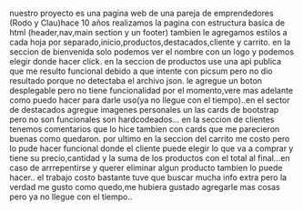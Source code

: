 nuestro proyecto es una pagina web de una pareja de emprendedores (Rodo y Clau)hace 10 años
realizamos la pagina con estructura basica de html (header,nav,main section y un footer)
tambien le agregamos estilos a cada hoja por separado,inicio,productos,destacados,cliente y carrito.
en la seccion de bienvenida solo podemos ver el nombre con un logo y podemos elegir donde hacer click.
en la seccion de productos use una api publica que me resulto funcional debido a que intente con picsum pero no dio resultado porque no detectaba el archivo json. le agregue un boton desplegable pero no tiene funcionalidad por el momento,vere mas adelante como puedo hacer para darle uso(ya no llegue con el tiempo)..en el sector de destacados agregue imagenes personales un las cards de bootstrap pero no son funcionales son hardcodeados...
en la seccion de clientes tenemos comentarios que lo hice tambien con cards que me parecieron buenas como quedaron.
por ultimo en la seccion del carrito me costo pero lo pude hacer funcional donde el cliente puede elegir lo que va a comprar y tiene su precio,cantidad y la suma de los productos con el total al final...en caso de arrrepentirse y querer eliminar algun producto tambien lo puede hacer..
el trabajo costo bastante tuve que buscar mucha info extra pero la verdad me gusto como quedo,me hubiera gustado agregarle mas cosas pero ya no llegue con el tiempo..